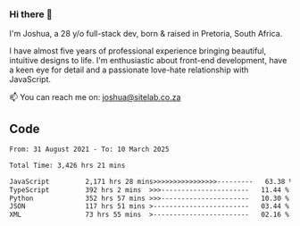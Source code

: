 ### Hi there 👋

I'm Joshua, a 28 y/o full-stack dev, born & raised in Pretoria, South Africa. 

I have almost five years of professional experience bringing beautiful, intuitive designs to life. I'm enthusiastic about front-end development, have a keen eye for detail and a passionate love-hate relationship with JavaScript.

📫 You can reach me on: joshua@sitelab.co.za

## **Code**

<!--START_SECTION:waka-->

```txt
From: 31 August 2021 - To: 10 March 2025

Total Time: 3,426 hrs 21 mins

JavaScript         2,171 hrs 28 mins>>>>>>>>>>>>>>>>---------   63.38 %
TypeScript         392 hrs 2 mins  >>>----------------------   11.44 %
Python             352 hrs 57 mins >>>----------------------   10.30 %
JSON               117 hrs 51 mins >------------------------   03.44 %
XML                73 hrs 55 mins  >------------------------   02.16 %
```

<!--END_SECTION:waka-->
